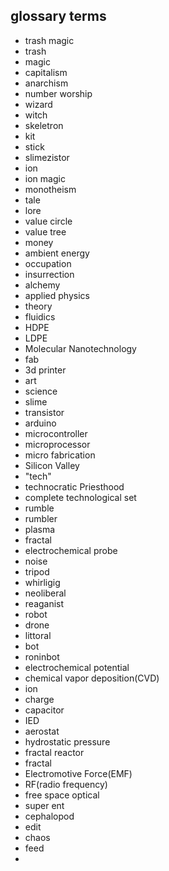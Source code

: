 ## glossary terms

- trash magic
- trash
- magic
- capitalism
- anarchism
- number worship
- wizard
- witch
- skeletron
- kit
- stick
- slimezistor
- ion
- ion magic
- monotheism
- tale
- lore
- value circle
- value tree
- money
- ambient energy
- occupation
- insurrection
- alchemy
- applied physics
- theory
- fluidics
- HDPE
- LDPE
- Molecular Nanotechnology
- fab
- 3d printer
- art
- science
- slime
- transistor
- arduino
- microcontroller
- microprocessor
- micro fabrication
- Silicon Valley
- "tech"
- technocratic Priesthood
- complete technological set
- rumble
- rumbler
- plasma
- fractal
- electrochemical probe
- noise
- tripod
- whirligig
- neoliberal
- reaganist
- robot
- drone
- littoral
- bot
- roninbot
- electrochemical potential
- chemical vapor deposition(CVD)
- ion
- charge
- capacitor
- IED
- aerostat
- hydrostatic pressure
- fractal reactor
- fractal
- Electromotive Force(EMF)
- RF(radio frequency)
- free space optical
- super ent
- cephalopod 
- edit
- chaos
- feed
- 
